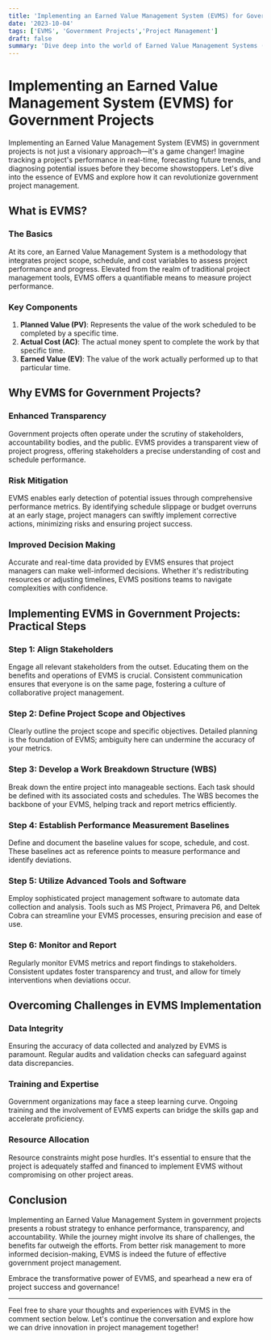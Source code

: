 ```yaml
---
title: 'Implementing an Earned Value Management System (EVMS) for Government Projects'
date: '2023-10-04'
tags: ['EVMS', 'Government Projects','Project Management']
draft: false
summary: 'Dive deep into the world of Earned Value Management Systems (EVMS) and discover the key benefits, challenges, and implementation strategies for managing government projects efficiently and effectively.'
---
```


# Implementing an Earned Value Management System (EVMS) for Government Projects

Implementing an Earned Value Management System (EVMS) in government projects is not just a visionary approach—it's a game changer! Imagine tracking a project's performance in real-time, forecasting future trends, and diagnosing potential issues before they become showstoppers. Let's dive into the essence of EVMS and explore how it can revolutionize government project management.

## What is EVMS?

### The Basics

At its core, an Earned Value Management System is a methodology that integrates project scope, schedule, and cost variables to assess project performance and progress. Elevated from the realm of traditional project management tools, EVMS offers a quantifiable means to measure project performance.

### Key Components

1. **Planned Value (PV)**: Represents the value of the work scheduled to be completed by a specific time.
2. **Actual Cost (AC)**: The actual money spent to complete the work by that specific time.
3. **Earned Value (EV)**: The value of the work actually performed up to that particular time.

## Why EVMS for Government Projects?

### Enhanced Transparency

Government projects often operate under the scrutiny of stakeholders, accountability bodies, and the public. EVMS provides a transparent view of project progress, offering stakeholders a precise understanding of cost and schedule performance.

### Risk Mitigation

EVMS enables early detection of potential issues through comprehensive performance metrics. By identifying schedule slippage or budget overruns at an early stage, project managers can swiftly implement corrective actions, minimizing risks and ensuring project success.

### Improved Decision Making

Accurate and real-time data provided by EVMS ensures that project managers can make well-informed decisions. Whether it's redistributing resources or adjusting timelines, EVMS positions teams to navigate complexities with confidence.

## Implementing EVMS in Government Projects: Practical Steps

### Step 1: Align Stakeholders

Engage all relevant stakeholders from the outset. Educating them on the benefits and operations of EVMS is crucial. Consistent communication ensures that everyone is on the same page, fostering a culture of collaborative project management.

### Step 2: Define Project Scope and Objectives

Clearly outline the project scope and specific objectives. Detailed planning is the foundation of EVMS; ambiguity here can undermine the accuracy of your metrics.

### Step 3: Develop a Work Breakdown Structure (WBS)

Break down the entire project into manageable sections. Each task should be defined with its associated costs and schedules. The WBS becomes the backbone of your EVMS, helping track and report metrics efficiently.

### Step 4: Establish Performance Measurement Baselines

Define and document the baseline values for scope, schedule, and cost. These baselines act as reference points to measure performance and identify deviations.

### Step 5: Utilize Advanced Tools and Software

Employ sophisticated project management software to automate data collection and analysis. Tools such as MS Project, Primavera P6, and Deltek Cobra can streamline your EVMS processes, ensuring precision and ease of use.

### Step 6: Monitor and Report

Regularly monitor EVMS metrics and report findings to stakeholders. Consistent updates foster transparency and trust, and allow for timely interventions when deviations occur.

## Overcoming Challenges in EVMS Implementation

### Data Integrity

Ensuring the accuracy of data collected and analyzed by EVMS is paramount. Regular audits and validation checks can safeguard against data discrepancies.

### Training and Expertise

Government organizations may face a steep learning curve. Ongoing training and the involvement of EVMS experts can bridge the skills gap and accelerate proficiency.

### Resource Allocation

Resource constraints might pose hurdles. It's essential to ensure that the project is adequately staffed and financed to implement EVMS without compromising on other project areas.

## Conclusion

Implementing an Earned Value Management System in government projects presents a robust strategy to enhance performance, transparency, and accountability. While the journey might involve its share of challenges, the benefits far outweigh the efforts. From better risk management to more informed decision-making, EVMS is indeed the future of effective government project management.

Embrace the transformative power of EVMS, and spearhead a new era of project success and governance!

---

Feel free to share your thoughts and experiences with EVMS in the comment section below. Let's continue the conversation and explore how we can drive innovation in project management together!